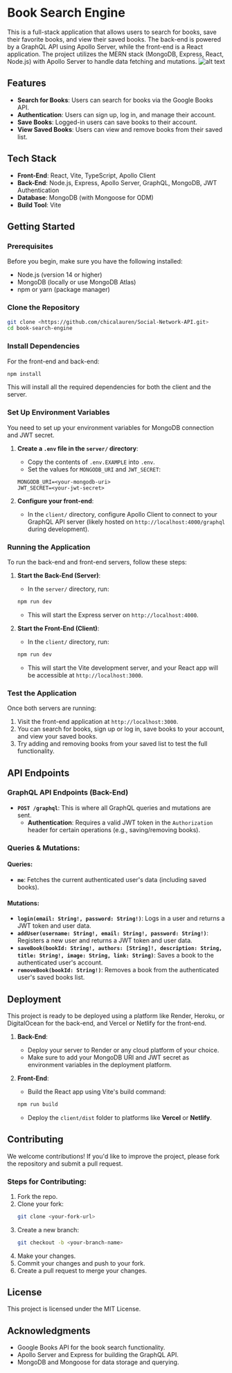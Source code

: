 # Book Search Engine

This is a full-stack application that allows users to search for books, save their favorite books, and view their saved books. The back-end is powered by a GraphQL API using Apollo Server, while the front-end is a React application. The project utilizes the MERN stack (MongoDB, Express, React, Node.js) with Apollo Server to handle data fetching and mutations.
![alt text](image.png)

## Features

- **Search for Books**: Users can search for books via the Google Books API.
- **Authentication**: Users can sign up, log in, and manage their account.
- **Save Books**: Logged-in users can save books to their account.
- **View Saved Books**: Users can view and remove books from their saved list.

## Tech Stack

- **Front-End**: React, Vite, TypeScript, Apollo Client
- **Back-End**: Node.js, Express, Apollo Server, GraphQL, MongoDB, JWT Authentication
- **Database**: MongoDB (with Mongoose for ODM)
- **Build Tool**: Vite

## Getting Started

### Prerequisites

Before you begin, make sure you have the following installed:

- Node.js (version 14 or higher)
- MongoDB (locally or use MongoDB Atlas)
- npm or yarn (package manager)

### Clone the Repository

```bash
git clone <https://github.com/chicalauren/Social-Network-API.git>
cd book-search-engine
```

### Install Dependencies

For the front-end and back-end:

```bash
npm install
```

This will install all the required dependencies for both the client and the server.

### Set Up Environment Variables

You need to set up your environment variables for MongoDB connection and JWT secret.

1. **Create a `.env` file in the `server/` directory**:
    - Copy the contents of `.env.EXAMPLE` into `.env`.
    - Set the values for `MONGODB_URI` and `JWT_SECRET`:
    
    ```plaintext
    MONGODB_URI=<your-mongodb-uri>
    JWT_SECRET=<your-jwt-secret>
    ```

2. **Configure your front-end**:
    - In the `client/` directory, configure Apollo Client to connect to your GraphQL API server (likely hosted on `http://localhost:4000/graphql` during development).

### Running the Application

To run the back-end and front-end servers, follow these steps:

1. **Start the Back-End (Server)**:
    - In the `server/` directory, run:
    ```bash
    npm run dev
    ```
    - This will start the Express server on `http://localhost:4000`.

2. **Start the Front-End (Client)**:
    - In the `client/` directory, run:
    ```bash
    npm run dev
    ```
    - This will start the Vite development server, and your React app will be accessible at `http://localhost:3000`.

### Test the Application

Once both servers are running:

1. Visit the front-end application at `http://localhost:3000`.
2. You can search for books, sign up or log in, save books to your account, and view your saved books.
3. Try adding and removing books from your saved list to test the full functionality.

## API Endpoints

### **GraphQL API Endpoints** (Back-End)

- **`POST /graphql`**: This is where all GraphQL queries and mutations are sent.
    - **Authentication**: Requires a valid JWT token in the `Authorization` header for certain operations (e.g., saving/removing books).

### Queries & Mutations:

#### Queries:
- **`me`**: Fetches the current authenticated user's data (including saved books).

#### Mutations:
- **`login(email: String!, password: String!)`**: Logs in a user and returns a JWT token and user data.
- **`addUser(username: String!, email: String!, password: String!)`**: Registers a new user and returns a JWT token and user data.
- **`saveBook(bookId: String!, authors: [String]!, description: String, title: String!, image: String, link: String)`**: Saves a book to the authenticated user's account.
- **`removeBook(bookId: String!)`**: Removes a book from the authenticated user's saved books list.

## Deployment

This project is ready to be deployed using a platform like Render, Heroku, or DigitalOcean for the back-end, and Vercel or Netlify for the front-end.

1. **Back-End**:
    - Deploy your server to Render or any cloud platform of your choice.
    - Make sure to add your MongoDB URI and JWT secret as environment variables in the deployment platform.

2. **Front-End**:
    - Build the React app using Vite's build command:
    ```bash
    npm run build
    ```
    - Deploy the `client/dist` folder to platforms like **Vercel** or **Netlify**.

## Contributing

We welcome contributions! If you'd like to improve the project, please fork the repository and submit a pull request.

### Steps for Contributing:
1. Fork the repo.
2. Clone your fork:
    ```bash
    git clone <your-fork-url>
    ```
3. Create a new branch:
    ```bash
    git checkout -b <your-branch-name>
    ```
4. Make your changes.
5. Commit your changes and push to your fork.
6. Create a pull request to merge your changes.

## License

This project is licensed under the MIT License.

## Acknowledgments

- Google Books API for the book search functionality.
- Apollo Server and Express for building the GraphQL API.
- MongoDB and Mongoose for data storage and querying.
